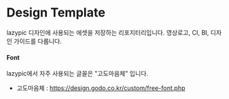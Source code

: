 # Design Template
lazypic 디자인에 사용되는 에셋을 저장하는 리포지터리입니다.
영상로고, CI, BI, 디자인 가이드를 다룹니다.

#### Font
lazypic에서 자주 사용되는 글꼴은 "고도마음체" 입니다.


- 고도마음체 : https://design.godo.co.kr/custom/free-font.php


